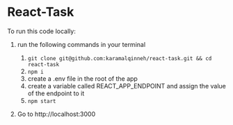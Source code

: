 # React-Task

To run this code locally:

1. run the following commands in your terminal

   1. `git clone git@github.com:karamalqinneh/react-task.git && cd react-task`
   2. `npm i`
   3. create a .env file in the root of the app
   4. create a variable called REACT_APP_ENDPOINT and assign the value of the endpoint to it
   5. `npm start`

2. Go to http://localhost:3000
